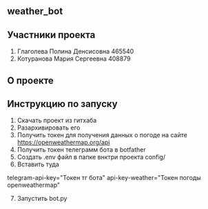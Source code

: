 ## weather_bot

## Участники проекта

1. Глаголева Полина Денсисовна 465540
2. Котуранова Мария Сергеевна 408879

## О проекте

## Инструкцию по запуску

1. Скачать проект из гитхаба
2. Разархивировать его
3. Получить токен для получения данных о погоде на сайте https://openweathermap.org/api
4. Получить токен телеграмм бота в botfather
5. Создать .env файл в папке внктри проекта config/
6. Вставить туда

telegram-api-key="Токен тг бота"
api-key-weather="Токен погоды openweathermap"

7. Запустить bot.py
